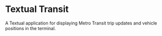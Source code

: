# Textual Transit

A Textual application for displaying Metro Transit trip updates and vehicle positions in the terminal.
